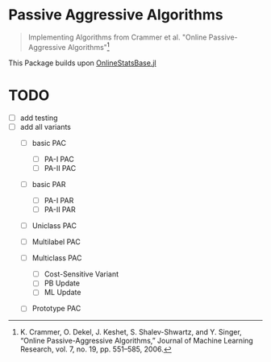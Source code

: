 # Passive Aggressive Algorithms
> Implementing Algorithms from Crammer et al. "Online Passive-Aggressive Algorithms"[^crammer]

This Package builds upon [OnlineStatsBase.jl](https://github.com/joshday/OnlineStatsBase.jl/)
# TODO
- [ ] add testing
- [ ] add all variants
  - [ ] basic PAC
    - [ ] PA-I PAC
    - [ ] PA-II PAC
  - [ ] basic PAR
    - [ ] PA-I PAR
    - [ ] PA-II PAR
  - [ ] Uniclass PAC
  - [ ] Multilabel PAC
  - [ ] Multiclass PAC
    - [ ] Cost-Sensitive Variant
    - [ ] PB Update
    - [ ] ML Update
  - [ ] Prototype PAC


[^crammer]: K. Crammer, O. Dekel, J. Keshet, S. Shalev-Shwartz, and Y. Singer, “Online Passive-Aggressive Algorithms,” Journal of Machine Learning Research, vol. 7, no. 19, pp. 551–585, 2006.

